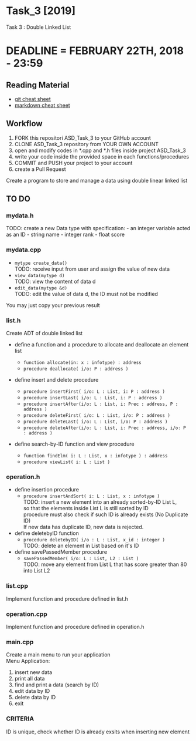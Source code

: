 # Task_3 [2019]
Task 3 : Double Linked List 

# DEADLINE = FEBRUARY 22TH, 2018 - 23:59

## Reading Material
* [git cheat sheet](https://education.github.com/git-cheat-sheet-education.pdf)
* [markdown cheat sheet](https://enterprise.github.com/downloads/en/markdown-cheatsheet.pdf)

## Workflow
1. FORK this repositori ASD_Task_3 to your GitHub account
2. CLONE ASD_Task_3 repository from YOUR OWN ACCOUNT
3. open and modify codes in *.cpp and *.h files inside project ASD_Task_3
4. write your code inside the provided space in each functions/procedures 
5. COMMIT and PUSH your project to your account
6. create a Pull Request


Create a program to store and manage a data using double linear linked list


## TO DO

### mydata.h
TODO:  create a new Data type with specification:
		- an integer variable acted as an ID
		- string name
		- integer rank
		- float score


### mydata.cpp
* `mytype create_data()`<br>
	TODO: receive input from user and assign the value of new data
* `view_data(mytype d)`<br>
	TODO:  view the content of data d
* `edit_data(mytype &d)`<br>
	TODO:  edit the value of data d, the ID must not be modified

You may just copy your previous result


### list.h
Create ADT of double linked list
* define a function and a procedure to allocate and deallocate an element list
  * `function allocate(in: x : infotype) : address`
  * `procedure deallocate( i/o: P : address )`
  
* define insert and delete procedure
  * `procedure insertFirst( i/o: L : List, i: P : address )`
  * `procedure insertLast( i/o: L : List, i: P : address )`
  * `procedure insertAfter(i/o: L : List, i: Prec : address, P : address )`
  * `procedure deleteFirst( i/o: L : List, i/o: P : address )`
  * `procedure deleteLast( i/o: L : List, i/o: P : address )`
  * `procedure deleteAfter(i/o: L : List, i: Prec : address, i/o: P : address )`

* define search-by-ID function and view procedure
  * `function findElm( i: L : List, x : infotype ) : address`
  * `procedure viewList( i: L : List )`
  

### operation.h
* define insertion procedure
  * `procedure insertAndSort( i: L : List, x : infotype )`<br>
	TODO: insert a new element into an already sorted-by-ID List L, <br>
	so that the elements inside List L is still sorted by ID<br>
	procedure must also check if such ID is already exists (No Duplicate ID)<br>
	If new data has duplicate ID, new data is rejected.
* define deletebyID function
  * `procedure deletebyID( i/o : L : List, x_id : integer )`<br>
    TODO: delete an element in List based on it's ID
* define savePassedMember procedure
  * `savePassedMember( i/o: L : List, L2 : List )`<br>
    TODO: move any element from List L that has score greater than 80 into List L2
  
### list.cpp
Implement function and procedure defined in list.h


### operation.cpp
Implement function and procedure defined in operation.h

### main.cpp
Create a main menu to run your application <br>
Menu Application:
   1. insert new data
   2. print all data
   3. find and print a data (search by ID)
   4. edit data by ID
   5. delete data by ID
   0. exit
  
   
### CRITERIA
ID is unique, check whether ID is already exsits when inserting new element
